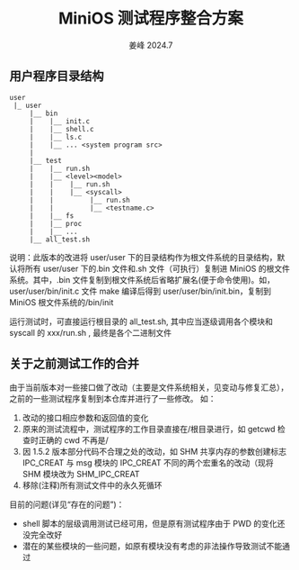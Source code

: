 <div align='center'> 
<h1> MiniOS 测试程序整合方案 </h1>
姜峰 2024.7
</div>

## 用户程序目录结构
```
user
 |_ user
     |__ bin
     |    |__ init.c
     |    |__ shell.c
     |    |__ ls.c
     |    |__ ... <system program src> 
     |
     |__ test
     |    |__ run.sh
     |    |__ <level><model>
     |    |    |__ run.sh
     |    |    |__ <syscall>
     |    |         |__ run.sh
     |    |         |__ <testname.c>
     |    |__ fs
     |    |__ proc 
     |    |__ ...
     |__ all_test.sh
```

说明：此版本的改进将 user/user 下的目录结构作为根文件系统的目录结构，默认将所有 user/user 下的.bin 文件和.sh 文件（可执行）复制进 MiniOS 的根文件系统。其中，.bin 文件复制到根文件系统后省略扩展名(便于命令使用)。如，user/user/bin/init.c 文件 make 编译后得到 user/user/bin/init.bin，复制到 MiniOS 根文件系统的/bin/init

运行测试时，可直接运行根目录的 all_test.sh, 其中应当逐级调用各个模块和 syscall 的 xxx/run.sh , 最终是各个二进制文件

## 关于之前测试工作的合并
由于当前版本对一些接口做了改动（主要是文件系统相关，见变动与修复汇总），之前的一些测试程序复制到本仓库并进行了一些修改。
如：
1. 改动的接口相应参数和返回值的变化
2. 原来的测试流程中，测试程序的工作目录直接在/根目录进行，如 getcwd 检查时正确的 cwd 不再是/
3. 因 1.5.2 版本部分代码不合理之处的改动，如 SHM 共享内存的参数创建标志 IPC_CREAT 与 msg 模块的 IPC_CREAT 不同的两个宏重名的改动（现将 SHM 模块改为 SHM_IPC_CREAT
4. 移除(注释)所有测试文件中的永久死循环

目前的问题(详见“存在的问题”)：

+ shell 脚本的层级调用测试已经可用，但是原有测试程序由于 PWD 的变化还没完全改好
+ 潜在的某些模块的一些问题，如原有模块没有考虑的非法操作导致测试不能通过

